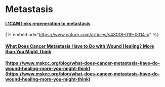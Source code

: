 # Metastasis

#### [L1CAM links regeneration to metastasis](https://www.nature.com/articles/s43018-019-0014-x)

{% embed url="https://www.nature.com/articles/s43018-019-0014-x" %}

#### [What Does Cancer Metastasis Have to Do with Wound Healing? More than You Might Think](https://www.mskcc.org/blog/what-does-cancer-metastasis-have-do-wound-healing-more-you-might-think)

#### [https://www.mskcc.org/blog/what-does-cancer-metastasis-have-do-wound-healing-more-you-might-think](https://www.mskcc.org/blog/what-does-cancer-metastasis-have-do-wound-healing-more-you-might-think)

#### 



